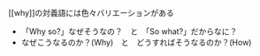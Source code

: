 
[[why]]の対義語には色々バリエーションがある
- 「Why so?」なぜそうなの？　と　「So what?」だからなに？
- なぜこうなるのか？(Why)　と　どうすればそうなるのか？(How)